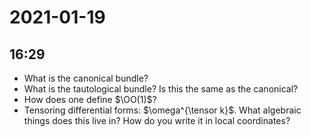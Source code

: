 # 2021-01-19

## 16:29

- What is the canonical bundle?
- What is the tautological bundle?
  Is this the same as the canonical?
- How does one define $\OO(1)$?
- Tensoring differential forms: $\omega^{\tensor k}$.
  What algebraic things does this live in? How do you write it in local coordinates?
